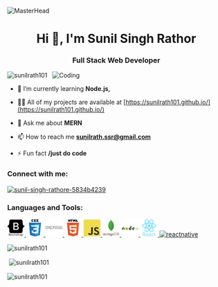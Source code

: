 
![MasterHead](https://cdn-images.zety.com/pages/how_to_write_web_developer_resume.jpg)


<h1 align="center">Hi 👋, I'm Sunil Singh Rathor</h1>
<h3 align="center">Full Stack Web Developer</h3>
<img align="right" alt="Coding" width="400" src="https://camo.githubusercontent.com/c1dcb74cc1c1835b1d716f5051499a2814c683c806b15f04b0eba492863703e9/68747470733a2f2f63646e2e6472696262626c652e636f6d2f75736572732f3733303730332f73637265656e73686f74732f363538313234332f6176656e746f2e676966">




<p align="left"> <img src="https://komarev.com/ghpvc/?username=sunilrath101&label=Profile%20views&color=0e75b6&style=flat" alt="sunilrath101" /> </p>

- 🌱 I’m currently learning **Node.js,**

- 👨‍💻 All of my projects are available at [https://sunilrath101.github.io/](https://sunilrath101.github.io/)

- 💬 Ask me about **MERN**

- 📫 How to reach me **sunilrath.ssr@gmail.com**

- ⚡ Fun fact **/just do code**

<h3 align="left">Connect with me:</h3>
<p align="left">
<a href="https://linkedin.com/in/sunil-singh-rathore-5834b4239" target="blank"><img align="center" src="https://raw.githubusercontent.com/rahuldkjain/github-profile-readme-generator/master/src/images/icons/Social/linked-in-alt.svg" alt="sunil-singh-rathore-5834b4239" height="30" width="40" /></a>
</p>

<h3 align="left">Languages and Tools:</h3>
<p align="left"> <a href="https://getbootstrap.com" target="_blank" rel="noreferrer"> <img src="https://raw.githubusercontent.com/devicons/devicon/master/icons/bootstrap/bootstrap-plain-wordmark.svg" alt="bootstrap" width="40" height="40"/> </a> <a href="https://www.w3schools.com/css/" target="_blank" rel="noreferrer"> <img src="https://raw.githubusercontent.com/devicons/devicon/master/icons/css3/css3-original-wordmark.svg" alt="css3" width="40" height="40"/> </a> <a href="https://expressjs.com" target="_blank" rel="noreferrer"> <img src="https://raw.githubusercontent.com/devicons/devicon/master/icons/express/express-original-wordmark.svg" alt="express" width="40" height="40"/> </a> <a href="https://www.w3.org/html/" target="_blank" rel="noreferrer"> <img src="https://raw.githubusercontent.com/devicons/devicon/master/icons/html5/html5-original-wordmark.svg" alt="html5" width="40" height="40"/> </a> <a href="https://developer.mozilla.org/en-US/docs/Web/JavaScript" target="_blank" rel="noreferrer"> <img src="https://raw.githubusercontent.com/devicons/devicon/master/icons/javascript/javascript-original.svg" alt="javascript" width="40" height="40"/> </a> <a href="https://www.mongodb.com/" target="_blank" rel="noreferrer"> <img src="https://raw.githubusercontent.com/devicons/devicon/master/icons/mongodb/mongodb-original-wordmark.svg" alt="mongodb" width="40" height="40"/> </a> <a href="https://nodejs.org" target="_blank" rel="noreferrer"> <img src="https://raw.githubusercontent.com/devicons/devicon/master/icons/nodejs/nodejs-original-wordmark.svg" alt="nodejs" width="40" height="40"/> </a> <a href="https://reactjs.org/" target="_blank" rel="noreferrer"> <img src="https://raw.githubusercontent.com/devicons/devicon/master/icons/react/react-original-wordmark.svg" alt="react" width="40" height="40"/> </a> <a href="https://reactnative.dev/" target="_blank" rel="noreferrer"> <img src="https://reactnative.dev/img/header_logo.svg" alt="reactnative" width="40" height="40"/> </a> </p>

<p><img align="center" src="https://github-readme-stats.vercel.app/api/top-langs?username=sunilrath101&show_icons=true&locale=en&layout=compact" alt="sunilrath101" /></p>

<p>&nbsp;<img align="center" src="https://github-readme-stats.vercel.app/api?username=sunilrath101&show_icons=true&locale=en" alt="sunilrath101" /></p>

<p><img align="center" src="https://github-readme-streak-stats.herokuapp.com/?user=sunilrath101&" alt="sunilrath101" /></p>
